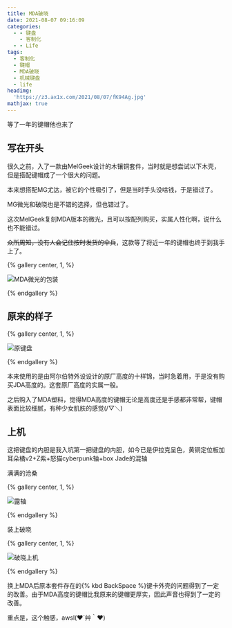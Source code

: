 ```yaml
---
title: MDA破晓
date: 2021-08-07 09:16:09
categories:
  - - 键盘
    - 客制化
  - - Life
tags:
  - 客制化
  - 键帽
  - MDA破晓
  - 机械键盘
  - life
headimg:
  'https://z3.ax1x.com/2021/08/07/fK94Ag.jpg'
mathjax: true
---
```








等了一年的键帽他也来了

<!-- more -->

## 写在开头

很久之前，入了一款由MelGeek设计的木镶铜套件，当时就是想尝试以下木壳，但是搭配键帽成了一个很大的问题。

本来想搭配MG尤达，被它的个性吸引了，但是当时手头没啥钱，于是错过了。

MG微光和破晓也是不错的选择，但也错过了。

这次MelGeek复刻MDA版本的微光，且可以按配列购买，实属人性化啊，说什么也不能错过。

~~众所周知，没有人会记住按时发货的伞兵~~，这款等了将近一年的键帽也终于到我手上了。

{% gallery center, 1,  %}

![MDA微光的包装](https://z3.ax1x.com/2021/08/07/fKSvrT.md.jpg)

{% endgallery %}

## 原来的样子

{% gallery center, 1,  %}

![原键盘](https://z3.ax1x.com/2021/08/07/fKSOx0.md.jpg)

{% endgallery %}

本来使用的是由阿尔伯特外设设计的原厂高度的十样锦，当时急着用，于是没有购买JDA高度的。这套原厂高度的实属一般。

之后购入了MDA塑料，觉得MDA高度的键帽无论是高度还是手感都非常帮，键帽表面比较细腻，有种少女肌肤的感觉(/▽＼)

## 上机

这把键盘的内胆是我入坑第一把键盘的内胆，如今已是伊拉克呈色，黄铜定位板加耳朵橘v2+Z紫+怒猫cyberpunk轴+box Jade的混轴

满满的沧桑

{% gallery center, 1,  %}

![露轴](https://z3.ax1x.com/2021/08/07/fKpSZF.md.jpg)

{% endgallery %}

装上破晓

{% gallery center, 1,  %}

![破晓上机](https://z3.ax1x.com/2021/08/07/fKSxqU.md.jpg)

{% endgallery %}

换上MDA后原本套件存在的{% kbd BackSpace %}键卡外壳的问题得到了一定的改善。由于MDA高度的键帽比我原来的键帽更厚实，因此声音也得到了一定的改善。

重点是，这个触感，awsl(❤´艸｀❤)


